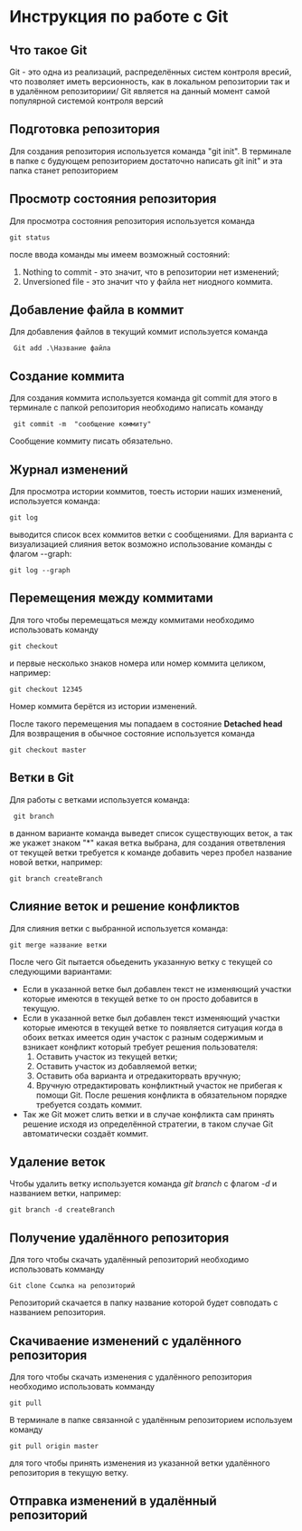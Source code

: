 
# Инструкция по работе с Git 


## Что такое Git

Git - это одна из реализаций, распределённых систем контроля вресий, что позволяет иметь версионность, как в локальном репозитории так и в удалённом репозиториии/ Git является на данный момент самой популярной системой контроля версий

## Подготовка репозитория

Для создания репозитория используется команда "git init". В терминале в папке с будующем репозиторием достаточно написать git init" и эта папка станет репозиторием

## Просмотр состояния репозитория

Для просмотра состояния репозитория используется команда 

    git status
  после ввода команды мы имеем возможный состояний:
1. Nothing to commit - это значит, что в репозитории нет изменений;
2. Unversioned file - это значит что у файла нет ниодного коммита.

## Добавление файла в коммит

Для добавления файлов в текущий коммит используется команда 

     Git add .\Название файла 

## Создание коммита

Для создания коммита используется команда git commit для этого в терминале с папкой репозитория необходимо написать команду 

     git commit -m  "сообщение коммиту"
Сообщение коммиту писать обязательно.

## Журнал изменений

Для просмотра истории коммитов, тоесть истории наших изменений, используется команда:

    git log 
выводится список всех коммитов ветки с сообщениями.
Для варианта с визуализацией слияния веток возможно использование команды с флагом --graph:

    git log --graph

## Перемещения между коммитами

Для того чтобы перемещаться между коммитами необходимо использовать команду 

    git checkout 
и первые несколько знаков номера или номер коммита целиком, например:

    git checkout 12345

Номер коммита берётся из истории изменений. 

После такого перемещения мы попадаем в состояние **Detached head** Для возвращения в обычное состояние используется команда

    git checkout master

## Ветки в Git

Для работы с ветками используется команда:

     git branch

в данном варианте команда выведет список существующих веток, а так же укажет знаком "*" какая ветка выбрана, для создания ответвления от текущей ветки требуется к команде добавить через пробел название новой ветки, например:

    git branch createBranch

## Слияние веток и решение конфликтов

Для слияния ветки с выбранной используется команда:

    git merge название ветки
После чего Git пытается обьеденить указанную ветку с текущей со следующими вариантами:
* Если в указанной ветке был добавлен текст не изменяющий участки которые имеются в текущей ветке то он просто добавится в текущую.
* Если в указанной ветке был добавлен текст изменяющий участки которые имеются в текущей ветке то появляется ситуация когда в обоих ветках имеется один участок с разным содержимым и взникает конфликт который требует решения пользователя:
    1. Оставить участок из текущей ветки;
    2. Оставить участок из добавляемой ветки;
    3. Оставить оба варианта и отредакиторвать вручную;
    4. Вручную  отредактировать конфликтный участок не прибегая к помощи Git.
После решения конфликта в обязательном порядке требуется создать коммит.
* Так же Git может слить ветки и в случае конфликта сам принять решение исходя из определённой стратегии, в таком случае Git автоматически создаёт коммит.

## Удаление веток

Чтобы удалить ветку используется команда *git branch* с флагом *-d* и названием ветки, например:

    git branch -d createBranch

## Получение удалённого репозитория
Для того чтобы скачать удалённый репозиторий необходимо использовать комманду

    Git clone Ссылка на репозиторий
    
Репозиторий скачается в папку название которой будет совподать с названием репозитория.

## Скачиваение изменений с удалённого репозитория
Для того чтобы скачать изменения с удалённого репозитория необходимо использовать комманду

    git pull
    
В терминале в папке связанной с удалённым репозиторием используем команду 

    git pull origin master
для того чтобы принять изменения из указанной ветки удалённого репозитория в текущую ветку.
    
## Отправка изменений в удалённый репозиторий
